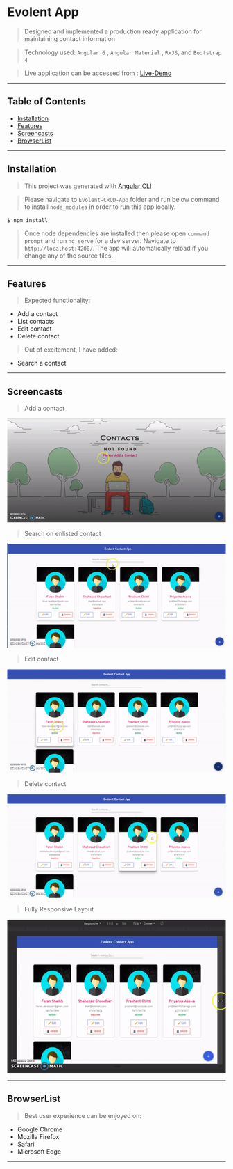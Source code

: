 
# Evolent App

> Designed and implemented a production ready application for maintaining contact information

> Technology used: `Angular 6` , `Angular Material` , `RxJS`, and `Bootstrap 4`

> Live application can be accessed from : [Live-Demo](https://evolent-faran.firebaseapp.com/) 

---

## Table of Contents

- [Installation](#installation)
- [Features](#features)
- [Screencasts](#screencasts)
- [BrowserList](#browserlist)


---


## Installation

> This project was generated with [Angular CLI](https://github.com/angular/angular-cli)

> Please navigate to `Evolent-CRUD-App` folder and run below command to install `node_modules` in order to run this app locally.

```shell
$ npm install
```

> Once node dependencies are installed then please open `command prompt` and run `ng serve` for a dev server. 
Navigate to `http://localhost:4200/`. 
The app will automatically reload if you change any of the source files.
---

## Features

> Expected functionality:
- Add a contact
- List contacts
- Edit contact
- Delete contact

> Out of excitement, I have added:
- Search a contact

---
## Screencasts

> Add a contact

![Add-Contact](Add-Contact.gif)

> Search on enlisted contact

![Search-Contact](Search-Contact.gif)

> Edit contact

![Edit-Contact](Edit-Contact.gif)

> Delete contact

![Delete-Contact](Delete-Contact.gif)

> Fully Responsive Layout

![Responsive-Layout](Responsive-Layout.gif)


---

## BrowserList

> Best user experience can be enjoyed on:
- Google Chrome
- Mozilla Firefox
- Safari
- Microsoft Edge

---
